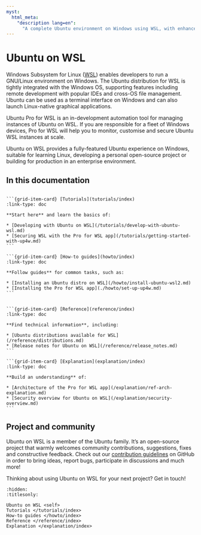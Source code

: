 ```yaml
---
myst:
  html_meta:
    "description lang=en":
      "A complete Ubuntu environment on Windows using WSL, with enhanced security and remote management provided by Ubuntu Pro for WSL."
---
```


# Ubuntu on WSL

Windows Subsystem for Linux ([WSL](https://ubuntu.com/desktop/wsl)) enables
developers to run a GNU/Linux environment on Windows. The Ubuntu distribution
for WSL is tightly integrated with the Windows OS, supporting features
including remote development with popular IDEs and cross-OS file management.
Ubuntu can be used as a terminal interface on Windows and can also
launch Linux-native graphical applications.

Ubuntu Pro for WSL is an in-development automation tool for managing
instances of Ubuntu on WSL. If you are responsible for a fleet of Windows
devices, Pro for WSL will help you to monitor, customise and secure Ubuntu WSL
instances at scale.

Ubuntu on WSL provides a fully-featured Ubuntu experience on Windows, suitable
for learning Linux, developing a personal open-source project or building for
production in an enterprise environment.

## In this documentation

````{grid} 1 1 2 2

```{grid-item-card} [Tutorials](tutorials/index)
:link-type: doc

**Start here** and learn the basics of:

* [Developing with Ubuntu on WSL](/tutorials/develop-with-ubuntu-wsl.md)
* [Securing WSL with the Pro for WSL app](/tutorials/getting-started-with-up4w.md)
```

```{grid-item-card} [How-to guides](howto/index)
:link-type: doc

**Follow guides** for common tasks, such as:

* [Installing an Ubuntu distro on WSL](/howto/install-ubuntu-wsl2.md)
* [Installing the Pro for WSL app](./howto/set-up-up4w.md)
```

````

````{grid} 1 1 2 2

```{grid-item-card} [Reference](reference/index)
:link-type: doc

**Find technical information**, including:

* [Ubuntu distributions available for WSL](/reference/distributions.md)
* [Release notes for Ubuntu on WSL](/reference/release_notes.md)
```

```{grid-item-card} [Explanation](explanation/index)
:link-type: doc

**Build an understanding** of:

* [Architecture of the Pro for WSL app](/explanation/ref-arch-explanation.md)
* [Security overview for Ubuntu on WSL](/explanation/security-overview.md)
```

````

## Project and community

Ubuntu on WSL is a member of the Ubuntu family. It’s an open-source project
that warmly welcomes community contributions, suggestions, fixes and
constructive feedback. Check out our [contribution
guidelines](/howto/contributing)
on GitHub in order to bring ideas, report bugs, participate in discussions and
much more!

Thinking about using Ubuntu on WSL for your next project? Get in touch!

```{toctree}
:hidden:
:titlesonly:

Ubuntu on WSL <self>
Tutorials </tutorials/index>
How-to guides </howto/index>
Reference </reference/index>
Explanation </explanation/index>
```
